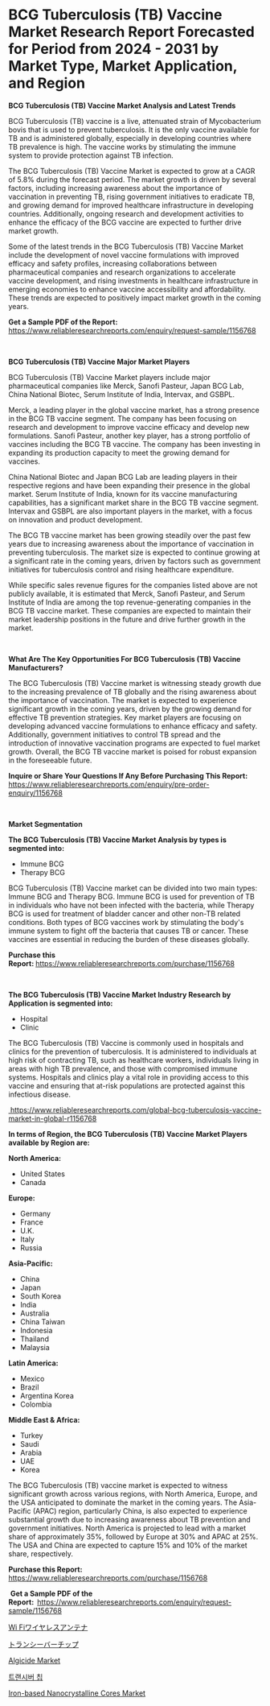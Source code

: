 <p><h1>BCG Tuberculosis (TB) Vaccine Market Research Report Forecasted for Period from 2024 -  2031 by Market Type, Market Application, and Region</h1></p><p><strong>BCG Tuberculosis (TB) Vaccine Market Analysis and Latest Trends</strong></p>
<p><p>BCG Tuberculosis (TB) vaccine is a live, attenuated strain of Mycobacterium bovis that is used to prevent tuberculosis. It is the only vaccine available for TB and is administered globally, especially in developing countries where TB prevalence is high. The vaccine works by stimulating the immune system to provide protection against TB infection.</p><p>The BCG Tuberculosis (TB) Vaccine Market is expected to grow at a CAGR of 5.8% during the forecast period. The market growth is driven by several factors, including increasing awareness about the importance of vaccination in preventing TB, rising government initiatives to eradicate TB, and growing demand for improved healthcare infrastructure in developing countries. Additionally, ongoing research and development activities to enhance the efficacy of the BCG vaccine are expected to further drive market growth.</p><p>Some of the latest trends in the BCG Tuberculosis (TB) Vaccine Market include the development of novel vaccine formulations with improved efficacy and safety profiles, increasing collaborations between pharmaceutical companies and research organizations to accelerate vaccine development, and rising investments in healthcare infrastructure in emerging economies to enhance vaccine accessibility and affordability. These trends are expected to positively impact market growth in the coming years.</p></p>
<p><strong>Get a Sample PDF of the Report:&nbsp;</strong> <a href="https://www.reliableresearchreports.com/enquiry/request-sample/1156768">https://www.reliableresearchreports.com/enquiry/request-sample/1156768</a></p>
<p>&nbsp;</p>
<p><strong>BCG Tuberculosis (TB) Vaccine Major Market Players</strong></p>
<p><p>BCG Tuberculosis (TB) Vaccine Market players include major pharmaceutical companies like Merck, Sanofi Pasteur, Japan BCG Lab, China National Biotec, Serum Institute of India, Intervax, and GSBPL. </p><p>Merck, a leading player in the global vaccine market, has a strong presence in the BCG TB vaccine segment. The company has been focusing on research and development to improve vaccine efficacy and develop new formulations. Sanofi Pasteur, another key player, has a strong portfolio of vaccines including the BCG TB vaccine. The company has been investing in expanding its production capacity to meet the growing demand for vaccines.</p><p>China National Biotec and Japan BCG Lab are leading players in their respective regions and have been expanding their presence in the global market. Serum Institute of India, known for its vaccine manufacturing capabilities, has a significant market share in the BCG TB vaccine segment. Intervax and GSBPL are also important players in the market, with a focus on innovation and product development.</p><p>The BCG TB vaccine market has been growing steadily over the past few years due to increasing awareness about the importance of vaccination in preventing tuberculosis. The market size is expected to continue growing at a significant rate in the coming years, driven by factors such as government initiatives for tuberculosis control and rising healthcare expenditure.</p><p>While specific sales revenue figures for the companies listed above are not publicly available, it is estimated that Merck, Sanofi Pasteur, and Serum Institute of India are among the top revenue-generating companies in the BCG TB vaccine market. These companies are expected to maintain their market leadership positions in the future and drive further growth in the market.</p></p>
<p>&nbsp;</p>
<p><strong>What Are The Key Opportunities For BCG Tuberculosis (TB) Vaccine Manufacturers?</strong></p>
<p><p>The BCG Tuberculosis (TB) Vaccine market is witnessing steady growth due to the increasing prevalence of TB globally and the rising awareness about the importance of vaccination. The market is expected to experience significant growth in the coming years, driven by the growing demand for effective TB prevention strategies. Key market players are focusing on developing advanced vaccine formulations to enhance efficacy and safety. Additionally, government initiatives to control TB spread and the introduction of innovative vaccination programs are expected to fuel market growth. Overall, the BCG TB vaccine market is poised for robust expansion in the foreseeable future.</p></p>
<p><strong>Inquire or Share Your Questions If Any Before Purchasing This Report:</strong> <a href="https://www.reliableresearchreports.com/enquiry/pre-order-enquiry/1156768">https://www.reliableresearchreports.com/enquiry/pre-order-enquiry/1156768</a></p>
<p>&nbsp;</p>
<p><strong>Market Segmentation</strong></p>
<p><strong>The BCG Tuberculosis (TB) Vaccine Market Analysis by types is segmented into:</strong></p>
<p><ul><li>Immune BCG</li><li>Therapy BCG</li></ul></p>
<p><p>BCG Tuberculosis (TB) Vaccine market can be divided into two main types: Immune BCG and Therapy BCG. Immune BCG is used for prevention of TB in individuals who have not been infected with the bacteria, while Therapy BCG is used for treatment of bladder cancer and other non-TB related conditions. Both types of BCG vaccines work by stimulating the body's immune system to fight off the bacteria that causes TB or cancer. These vaccines are essential in reducing the burden of these diseases globally.</p></p>
<p><strong>Purchase this Report:&nbsp;</strong><a href="https://www.reliableresearchreports.com/purchase/1156768">https://www.reliableresearchreports.com/purchase/1156768</a></p>
<p>&nbsp;</p>
<p><strong>The BCG Tuberculosis (TB) Vaccine Market Industry Research by Application is segmented into:</strong></p>
<p><ul><li>Hospital</li><li>Clinic</li></ul></p>
<p><p>The BCG Tuberculosis (TB) Vaccine is commonly used in hospitals and clinics for the prevention of tuberculosis. It is administered to individuals at high risk of contracting TB, such as healthcare workers, individuals living in areas with high TB prevalence, and those with compromised immune systems. Hospitals and clinics play a vital role in providing access to this vaccine and ensuring that at-risk populations are protected against this infectious disease.</p></p>
<p><a href="https://www.reliableresearchreports.com/global-bcg-tuberculosis-vaccine-market-in-global-r1156768">&nbsp;https://www.reliableresearchreports.com/global-bcg-tuberculosis-vaccine-market-in-global-r1156768</a></p>
<p><strong>In terms of Region, the BCG Tuberculosis (TB) Vaccine Market Players available by Region are:</strong></p>
<p>
    <p> <strong> North America: </strong>
        <ul>
            <li>United States</li>
            <li>Canada</li>
        </ul>
        </p> 
    <p> <strong> Europe: </strong>
        <ul>
            <li>Germany</li>
            <li>France</li>
            <li>U.K.</li>
            <li>Italy</li>
            <li>Russia</li>
        </ul>
        </p> 
    <p> <strong> Asia-Pacific: </strong>
        <ul>
            <li>China</li>
            <li>Japan</li>
            <li>South Korea</li>
            <li>India</li>
            <li>Australia</li>
            <li>China Taiwan</li>
            <li>Indonesia</li>
            <li>Thailand</li>
            <li>Malaysia</li>
        </ul>
        </p> 
    <p> <strong> Latin America: </strong>
        <ul>
            <li>Mexico</li>
            <li>Brazil</li>
            <li>Argentina Korea</li>
            <li>Colombia</li>
        </ul>
        </p> 
    <p> <strong> Middle East & Africa: </strong>
        <ul>
            <li>Turkey</li>
            <li>Saudi</li>
            <li>Arabia</li>
            <li>UAE</li>
            <li>Korea</li>
        </ul>
    </p>
    </p>
<p><p>The BCG Tuberculosis (TB) vaccine market is expected to witness significant growth across various regions, with North America, Europe, and the USA anticipated to dominate the market in the coming years. The Asia-Pacific (APAC) region, particularly China, is also expected to experience substantial growth due to increasing awareness about TB prevention and government initiatives. North America is projected to lead with a market share of approximately 35%, followed by Europe at 30% and APAC at 25%. The USA and China are expected to capture 15% and 10% of the market share, respectively.</p></p>
<p><strong>Purchase this Report: </strong><a href="https://www.reliableresearchreports.com/purchase/1156768">https://www.reliableresearchreports.com/purchase/1156768</a></p>
<p>&nbsp;<strong>Get a Sample PDF of the Report:&nbsp;&nbsp;</strong><a href="https://www.reliableresearchreports.com/enquiry/request-sample/1156768">https://www.reliableresearchreports.com/enquiry/request-sample/1156768</a></p>
<p><strong></strong></p>
<p><p><a href="https://github.com/Andrewones2023/Market-Research-Report-List-1/blob/main/127315659135.md">Wi Fiワイヤレスアンテナ</a></p><p><a href="https://github.com/hardee896/Market-Research-Report-List-1/blob/main/763462159134.md">トランシーバーチップ</a></p><p><a href="https://www.linkedin.com/pulse/insights-algicide-market-size-analysing-share-trends-6w7ye">Algicide Market</a></p><p><a href="https://github.com/sammyUltyylrich9067856/Market-Research-Report-List-1/blob/main/926810559129.md">트랜시버 칩</a></p><p><a href="https://issuu.com/reportprime-2/docs/iron-based-nanocrystalline-cores-market-size-2030.">Iron-based Nanocrystalline Cores Market</a></p></p>